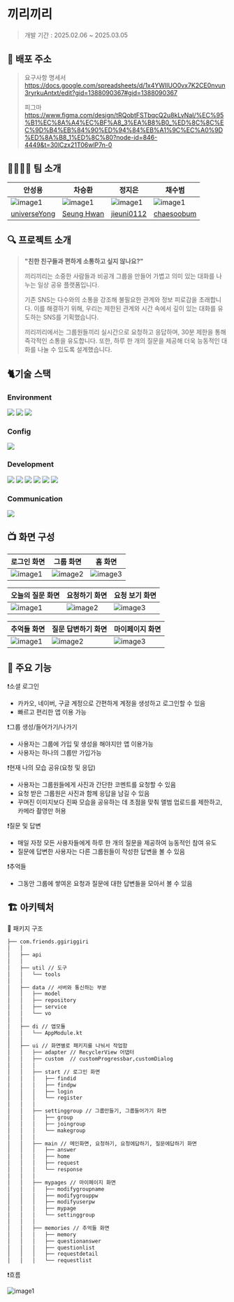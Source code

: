 # 끼리끼리


> 
> 개발 기간 : 2025.02.06 ~ 2025.03.05
> 

## 🌟 배포 주소

> 요구사항 명세서                                                 
> https://docs.google.com/spreadsheets/d/1x4YWIlUO0vx7K2CE0nvun3ryrkuAntxt/edit?gid=1388090367#gid=1388090367
>
> 피그마
> https://www.figma.com/design/tRQobtFSTbqcQ2u8kLvNaI/%EC%95%B1%EC%8A%A4%EC%BF%A8_3%EA%B8%B0_%ED%8C%8C%EC%9D%B4%EB%84%90%ED%94%84%EB%A1%9C%EC%A0%9D%ED%8A%B8_1%ED%8C%80?node-id=846-4449&t=30lCzx21T06wlP7n-0
 

## 👨‍👩‍👧‍👦 팀 소개

| 안성용 | 차승환 | 정지은 | 채수범 |
| --- | --- | --- | --- |
| ![image1](app/src/main/res/drawable/exploding_head.png) | ![image1](app/src/main/res/drawable/catwithwrysmile.png) | ![image1](app/src/main/res/drawable/clownface.png) | ![image1](app/src/main/res/drawable/ghost.png) |
| [universeYong](https://github.com/universeYong) | [Seung Hwan](https://github.com/cha1111) | [jieuni0112](https://github.com/jieuni0112) | [chaesoobum](https://github.com/chaesoobum) |

## 🔍 프로젝트 소개

> **"친한 친구들과 편하게 소통하고 싶지 않나요?"**
> 
> 
> 끼리끼리는 소중한 사람들과 비공개 그룹을 만들어 가볍고 의미 있는 대화를 나누는 일상 공유 플랫폼입니다.
> 
> 기존 SNS는 다수와의 소통을 강조해 불필요한 관계와 정보 피로감을 초래합니다. 이를 해결하기 위해, 우리는 제한된 관계와 시간 속에서 깊이 있는 대화를 유도하는 SNS를 기획했습니다.
> 
> 끼리끼리에서는 그룹원들끼리 실시간으로 요청하고 응답하며, 30분 제한을 통해 즉각적인 소통을 유도합니다. 또한, 하루 한 개의 질문을 제공해 더욱 능동적인 대화를 나눌 수 있도록 설계했습니다.
>
> 

## 🐈기술 스택

### **Environment**

<img src="https://img.shields.io/badge/androidstudio-3DDC84?style=for-the-badge&logo=androidstudio&logoColor=white"> <img src="https://img.shields.io/badge/github-181717?style=for-the-badge&logo=github&logoColor=white"> <img src="https://img.shields.io/badge/git-F05032?style=for-the-badge&logo=git&logoColor=white">


### Config

<img src="https://img.shields.io/badge/gradle-02303A?style=for-the-badge&logo=gradle&logoColor=white">


### Development

<img src="https://img.shields.io/badge/android-34A853?style=for-the-badge&logo=android&logoColor=white"> <img src="https://img.shields.io/badge/kotlin-7F52FF?style=for-the-badge&logo=kotlin&logoColor=white"> <img src="https://img.shields.io/badge/firebase-DD2C00?style=for-the-badge&logo=firebase&logoColor=white"> <img src="https://img.shields.io/badge/node.js-339933?style=for-the-badge&logo=Node.js&logoColor=white"> <img src="https://img.shields.io/badge/Hilt-36474F?style=for-the-badge"> <img src="https://img.shields.io/badge/MVVM-2D50A5?style=for-the-badge">


### Communication

<img src="https://img.shields.io/badge/notion-000000?style=for-the-badge&logo=notion&logoColor=white">

## 📺 화면 구성

| 로그인 화면 | 그룹 화면 | 홈 화면 |
| --- | --- | --- |
| ![image1](app/src/main/res/drawable/image1.png) | ![image2](app/src/main/res/drawable/image2.png) | ![image3](app/src/main/res/drawable/image3.png) |

| 오늘의 질문 화면 | 요청하기 화면 | 요청 보기 화면 |
| --- | --- | --- |
| ![image1](app/src/main/res/drawable/image4.png) | ![image2](app/src/main/res/drawable/image5.png) | ![image3](app/src/main/res/drawable/image6.png) |

| 추억들 화면 | 질문 답변하기 화면 | 마이페이지 화면 |
| --- | --- | --- |
| ![image1](app/src/main/res/drawable/memories.jpg) | ![image2](app/src/main/res/drawable/image8.png) | ![image3](app/src/main/res/drawable/image9.png) |

## 🔔 주요 기능

❗소셜 로그인

- 카카오, 네이버, 구글 계정으로 간편하게 계정을 생성하고 로그인할 수 있음
- 빠르고 편리한 앱 이용 가능

❗그룹 생성/들어가기/나가기

- 사용자는 그룹에 가입 및 생성을 해야지만 앱 이용가능
- 사용자는 하나의 그룹만 가입가능

❗현재 나의 모습 공유(요청 및 응답)

- 사용자는 그룹원들에게 사진과 간단한 코멘트를 요청할 수 있음
- 요청 받은 그룹원은 사진과 함께 응답을 남길 수 있음
- 꾸며진 이미지보다 진짜 모습을 공유하는 데 초점을 맞춰 앨범 업로드를 제한하고, 카메라 촬영만 허용

❗질문 및 답변

- 매일 자정 모든 사용자들에게 하루 한 개의 질문을 제공하여 능동적인 참여 유도
- 질문에 답변한 사용자는 다른 그룹원들이 작성한 답변을 볼 수 있음

❗추억들

- 그동안 그룹에 쌓여온 요청과 질문에 대한 답변들을 모아서 볼 수 있음

## 🏗️ **아키텍처**


📁 패키지 구조

```markdown
├── com.friends.ggiriggiri
│   │
│   ├── api
│   │
│   ├── util // 도구
│   │   └── tools
│   │
│   ├── data // 서버와 통신하는 부분
│   │   ├── model
│   │   ├── repository
│   │   ├── service
│   │   └── vo
│   │
│   ├── di // 앱모듈
│   │   └── AppModule.kt
│   │
│   ├── ui // 화면별로 패키지를 나눠서 작업함
│   │   ├── adapter // RecyclerView 어댑터
│   │   ├── custom  // customProgressbar,customDialog
│   │   │
│   │   ├── start // 로그인 화면
│   │   │   ├── findid
│   │   │   ├── findpw
│   │   │   ├── login
│   │   │   └── register
│   │   │
│   │   ├── settinggroup // 그룹만들기, 그룹들어가기 화면
│   │   │   ├── group
│   │   │   ├── joingroup
│   │   │   └── makegroup
│   │   │
│   │   ├── main // 메인화면, 요청하기, 요청에답하기, 질문에답하기 화면
│   │   │   ├── answer
│   │   │   ├── home
│   │   │   ├── request
│   │   │   └── response
│   │   │
│   │   ├── mypages // 마이페이지 화면
│   │   │   ├── modifygroupname
│   │   │   ├── modifygrouppw
│   │   │   ├── modifyuserpw
│   │   │   ├── mypage
│   │   │   └── settinggroup
│   │   │
│   │   ├── memories // 추억들 화면
│   │   │   ├── memory
│   │   │   ├── questionanswer
│   │   │   ├── questionlist
│   │   │   ├── requestdetail
│   │   │   └── requestlist
```


❗흐름

![image1](app/src/main/res/drawable/architecture_ggiriggiri.png)





